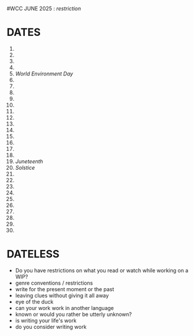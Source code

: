 #WCC JUNE 2025 : *restriction*

# DATES
1.  
2.  
3.  
4.  
5.  *World Environment Day*
6.  
7.  
8. 
9. 
10. 
11. 
12. 
13. 
14. 
15. 
16. 
17. 
18. 
19. *Juneteenth*
20. *Solstice*
21. 
22. 
23. 
24. 
25. 
26. 
27. 
28. 
29. 
30. 


# DATELESS
- Do you have restrictions on what you read or watch while working on a WIP?
- genre conventions / restrictions
- write for the present moment or the past
- leaving clues without giving it all away
- eye of the duck
- can your work work in another language
- known or would you rather be utterly unknown?
- is writing your life's work
- do you consider writing work
